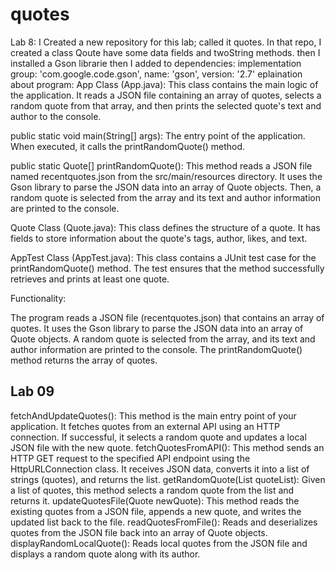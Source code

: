# quotes
Lab 8:
I Created a new repository for this  lab; called it quotes. In that repo,
I created a class Qoute have some data fields and twoString methods.
then I installed a Gson librarie then I added to dependencies:
implementation group: 'com.google.code.gson', name: 'gson', version: '2.7'
eplaination about program:
App Class (App.java):
This class contains the main logic of the application. It reads a JSON file containing an array of quotes, selects a random quote from that array, and then prints the selected quote's text and author to the console.

public static void main(String[] args): The entry point of the application. When executed, it calls the printRandomQuote() method.

public static Quote[] printRandomQuote(): This method reads a JSON file named recentquotes.json from the src/main/resources directory. It uses the Gson library to parse the JSON data into an array of Quote objects. Then, a random quote is selected from the array and its text and author information are printed to the console.

Quote Class (Quote.java):
This class defines the structure of a quote. It has fields to store information about the quote's tags, author, likes, and text.

AppTest Class (AppTest.java):
This class contains a JUnit test case for the printRandomQuote() method. The test ensures that the method successfully retrieves and prints at least one quote.

Functionality:

The program reads a JSON file (recentquotes.json) that contains an array of quotes.
It uses the Gson library to parse the JSON data into an array of Quote objects.
A random quote is selected from the array, and its text and author information are printed to the console.
The printRandomQuote() method returns the array of quotes.


## Lab 09
fetchAndUpdateQuotes(): This method is the main entry point of your application. It fetches quotes from an external API using an HTTP connection. If successful, it selects a random quote and updates a local JSON file with the new quote.
fetchQuotesFromAPI(): This method sends an HTTP GET request to the specified API endpoint using the HttpURLConnection class. It receives JSON data, converts it into a list of strings (quotes), and returns the list.
getRandomQuote(List<String> quoteList): Given a list of quotes, this method selects a random quote from the list and returns it.
updateQuotesFile(Quote newQuote): This method reads the existing quotes from a JSON file, appends a new quote, and writes the updated list back to the file.
readQuotesFromFile(): Reads and deserializes quotes from the JSON file back into an array of Quote objects.
displayRandomLocalQuote(): Reads local quotes from the JSON file and displays a random quote along with its author.